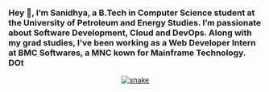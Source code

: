 ### Hey 👋, I’m Sanidhya, a B.Tech in Computer Science student at the University of Petroleum and Energy Studies. I’m passionate about Software Development, Cloud and DevOps. Along with my grad studies, I’ve been working as a Web Developer Intern at BMC Softwares, a MNC kown for Mainframe Technology. DOt

<p align="center">
  <a href="https://streak-stats.demolab.com?user=sanidhya-soni&theme=highcontrast&hide_border=true&date_format=M%20j%5B%2C%20Y%5D&card_width=500&type=json">
</p>

<p align="center">
  <img src="https://github.com/sanidhya-soni/sanidhya-soni/raw/output/github-contribution-grid-snake.svg" alt="snake"></center>
</p>
